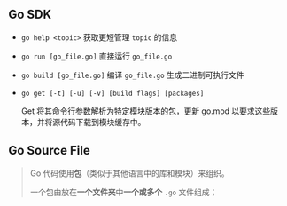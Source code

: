 

## Go SDK

* `go help <topic>` 获取更短管理 `topic` 的信息
* `go run [go_file.go]` 直接运行 `go_file.go` 
* `go build [go_file.go]` 编译 `go_file.go` 生成二进制可执行文件
* `go get [-t] [-u] [-v] [build flags] [packages]`

  Get 将其命令行参数解析为特定模块版本的包，更新 go.mod 以要求这些版本，并将源代码下载到模块缓存中。

## Go Source File

> Go 代码使用**包**（类似于其他语言中的库和模块）来组织。
> 
> 一个包由放在**一个文件夹**中**一个或多个** `.go` 文件组成；
